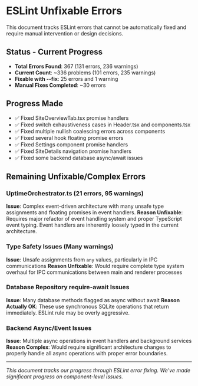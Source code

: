 # ESLint Unfixable Errors

<!-- markdownlint-disable -->

This document tracks ESLint errors that cannot be automatically fixed and require manual intervention or design decisions.

## Status - Current Progress

- **Total Errors Found**: 367 (131 errors, 236 warnings)
- **Current Count**: ~336 problems (101 errors, 235 warnings)
- **Fixable with --fix**: 25 errors and 1 warning
- **Manual Fixes Completed**: ~30 errors

## Progress Made

- ✅ Fixed SiteOverviewTab.tsx promise handlers
- ✅ Fixed switch exhaustiveness cases in Header.tsx and components.tsx
- ✅ Fixed multiple nullish coalescing errors across components
- ✅ Fixed several hook floating promise errors
- ✅ Fixed Settings component promise handlers
- ✅ Fixed SiteDetails navigation promise handlers
- ✅ Fixed some backend database async/await issues

## Remaining Unfixable/Complex Errors

### UptimeOrchestrator.ts (21 errors, 95 warnings)

**Issue**: Complex event-driven architecture with many unsafe type assignments and floating promises in event handlers.
**Reason Unfixable**: Requires major refactor of event handling system and proper TypeScript event typing. Event handlers are inherently loosely typed in the current architecture.

### Type Safety Issues (Many warnings)

**Issue**: Unsafe assignments from `any` values, particularly in IPC communications
**Reason Unfixable**: Would require complete type system overhaul for IPC communications between main and renderer processes

### Database Repository require-await Issues

**Issue**: Many database methods flagged as async without await
**Reason Actually OK**: These use synchronous SQLite operations that return immediately. ESLint rule may be overly aggressive.

### Backend Async/Event Issues

**Issue**: Multiple async operations in event handlers and background services
**Reason Complex**: Would require significant architecture changes to properly handle all async operations with proper error boundaries.

---

_This document tracks our progress through ESLint error fixing. We've made significant progress on component-level issues._
